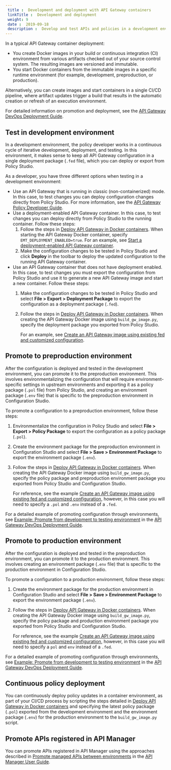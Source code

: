 ```yaml
---
 title :  Development and deployment with API Gateway containers 
 linkTitle :  Development and deployment
 weight: 9
 date :  2019-09-18 
 description :  Develop and test APIs and policies in a development environment, and promote and deploy them in other environments (for example, preproduction and production).
---
```


In a typical API Gateway container deployment:

* You create Docker images in your build or continuous integration (CI) environment from various artifacts checked out of your source control system. The resulting images are versioned and immutable.
* You start Docker containers from the immutable images in a specific runtime environment (for example, development, preproduction, or production).

Alternatively, you can create images and start containers in a single CI/CD pipeline, where artifact updates trigger a build that results in the automatic creation or refresh of an execution environment.

For detailed information on promotion and deployment, see the [API Gateway DevOps Deployment Guide](/bundle/APIGateway_77_PromotionGuide_allOS_en_HTML5/).

## Test in development environment

In a development environment, the policy developer works in a continuous cycle of iterative development, deployment, and testing. In this environment, it makes sense to keep all API Gateway configuration in a single deployment package (`.fed` file), which you can deploy or export from Policy Studio.

As a developer, you have three different options when testing in a development environment:

* Use an API Gateway that is running in classic (non-containerized) mode. In this case, to test changes you can deploy configuration changes directly from Policy Studio. For more information, see the [API Gateway Policy Developer Guide](/bundle/APIGateway_77_PolicyDevGuide_allOS_en_HTML5/).
* Use a deployment-enabled API Gateway container. In this case, to test changes you can deploy directly from Policy Studio to the running container. Follow these steps:
    1. Follow the steps in [Deploy API Gateway in Docker containers](/docs/apim_installation/apigw_containers/containers_docker_setup). When starting the API Gateway Docker container, specify `EMT_DEPLOYMENT_ENABLED=true`.  For an example, see [Start a deployment-enabled API Gateway container](/docs/apim_installation/apigw_containers/containers_docker_setup/docker_script_gwimage/#start-a-deployment-enabled-api-gateway-container-in-a-development-environment).
    2. Make the configuration changes to be tested in Policy Studio and click **Deploy** in the toolbar to deploy the updated configuration to the running API Gateway container.
* Use an API Gateway container that does not have deployment enabled. In this case, to test changes you must export the configuration from Policy Studio and use it to generate a new API Gateway image and start a new container. Follow these steps:
    1. Make the configuration changes to be tested in Policy Studio and select **File > Export > Deployment Package** to export the configuration as a deployment package (`.fed`).
    2. Follow the steps in [Deploy API Gateway in Docker containers](/docs/apim_installation/apigw_containers/containers_docker_setup). When creating the API Gateway Docker image using `build_gw_image.py`, specify the deployment package you exported from Policy Studio.

        For an example, see [Create an API Gateway image using existing fed and customized configuration](/docs/apim_installation/apigw_containers/containers_docker_setup/docker_script_gwimage/#create-an-api-gateway-image-using-existing-fed-and-customized-configuration).

## Promote to preproduction environment

After the configuration is deployed and tested in the development environment, you can promote it to the preproduction environment. This involves environmentalizing the configuration that will require environment-specific settings in upstream environments and exporting it as a policy package (`.pol` file) from Policy Studio, and creating an environment package (`.env` file) that is specific to the preproduction environment in Configuration Studio.

To promote a configuration to a preproduction environment, follow these steps:

1. Environmentalize the configuration in Policy Studio and select **File > Export > Policy Package** to export the configuration as a policy package (`.pol`).
2. Create the environment package for the preproduction environment in Configuration Studio and select **File > Save > Environment Package** to export the environment package (`.env`).
3. Follow the steps in [Deploy API Gateway in Docker containers](/docs/apim_installation/apigw_containers/containers_docker_setup). When creating the API Gateway Docker image using `build_gw_image.py`, specify the policy package and preproduction environment package you exported from Policy Studio and Configuration Studio.

    For reference, see the example [Create an API Gateway image using existing fed and customized configuration](/docs/apim_installation/apigw_containers/containers_docker_setup/docker_script_gwimage/#create-an-api-gateway-image-using-existing-fed-and-customized-configuration), however, in this case you will need to specify a `.pol` and `.env` instead of a `.fed`.

For a detailed example of promoting configuration through environments, see [Example: Promote from development to testing environment](/csh?context=465&product=prod-api-gateway-77)
in the [API Gateway DevOps Deployment Guide](/bundle/APIGateway_77_PromotionGuide_allOS_en_HTML5/).

## Promote to production environment

After the configuration is deployed and tested in the preproduction environment, you can promote it to the production environment. This involves creating an environment package (`.env` file) that is specific to the production environment in Configuration Studio.

To promote a configuration to a production environment, follow these steps:

1. Create the environment package for the production environment in Configuration Studio and select **File > Save > Environment Package** to export the environment package (`.env`).
2. Follow the steps in [Deploy API Gateway in Docker containers](/docs/apim_installation/apigw_containers/containers_docker_setup). When creating the API Gateway Docker image using `build_gw_image.py`, specify the policy package and production environment package you exported from Policy Studio and Configuration Studio.

    For reference, see the example [Create an API Gateway image using existing fed and customized configuration](/docs/apim_installation/apigw_containers/containers_docker_setup/docker_script_gwimage/#create-an-api-gateway-image-using-existing-fed-and-customized-configuration), however, in this case you will need to specify a `pol` and `env` instead of a `.fed`.

For a detailed example of promoting configuration through environments, see [Example: Promote from development to testing environment](/csh?context=465&product=prod-api-gateway-77)
in the [API Gateway DevOps Deployment Guide](/bundle/APIGateway_77_PromotionGuide_allOS_en_HTML5/).

## Continuous policy deployment

You can continuously deploy policy updates in a container environment, as part of your CI/CD process by scripting the steps detailed in [Deploy API Gateway in Docker containers](/docs/apim_installation/apigw_containers/containers_docker_setup) and specifying the latest policy package (`.pol`) exported from the development environment and the environment package (`.env`) for the production environment to the `build_gw_image.py` script.

## Promote APIs registered in API Manager

You can promote APIs registered in API Manager using the approaches described in [Promote managed APIs between environments](/csh?context=1027&product=prod-api-manager-77)
in the [API Manager User Guide](/bundle/APIManager_77_APIMgmtGuide_allOS_en_HTML5/).
